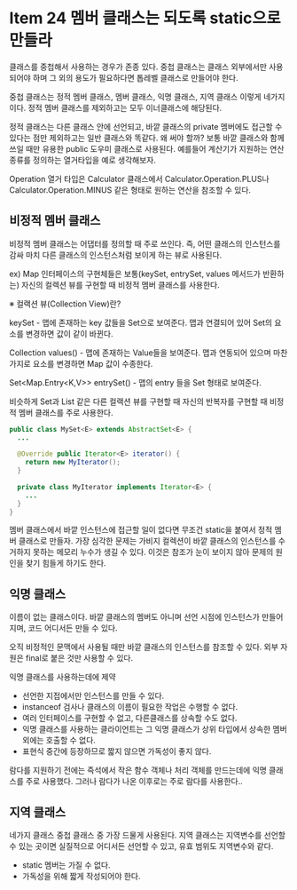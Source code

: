 # Item 24 멤버 클래스는 되도록 static으로 만들라

클래스를 중첩해서 사용하는 경우가 존종 있다. 중첩 클래스는 클래스 외부에서만 사용되어야 하며 그 외의 용도가 필요하다면 톱레벨 클래스로 만들어야 한다.

중첩 클래스는 정적 멤버 클래스, 멤버 클래스, 익명 클래스, 지역 클래스 이렇게 네가지이다. 정적 멤버 클래스를 제외하고는 모두 이너클래스에 해당된다. 

정적 클래스는 다른 클래스 안에 선언되고, 바깥 클래스의 private 멤버에도 접근할 수 있다는 점만 제외하고는 일반 클래스와 똑같다. 왜 써야 할까? 보통 바깥 클래스와 함께 쓰일 때만 유용한 public 도우미 클래스로 사용된다. 예를들어 계산기가 지원하는 연산 종류를 정의하는 열거타입을 예로 생각해보자.

Operation 열거 타입은 Calculator 클래스에서 Calculator.Operation.PLUS나 Calculator.Operation.MINUS 같은 형태로 원하는 연산을 참조할 수 있다. 

## 비정적 멤버 클래스

비정적 멤버 클래스는 어댑터를 정의할 때 주로 쓰인다. 즉, 어떤 클래스의 인스턴스를 감싸 마치 다른 클래스의 인스턴스처럼 보이게 하는 뷰로 사용된다. 

ex) Map 인터페이스의 구현체들은 보통(keySet, entrySet, values 메서드가 반환하는) 자신의 컬렉션 뷰를 구현할 때 비정적 멤버 클래스를 사용한다. 



※ 컬랙션 뷰(Collection View)란?

keySet - 맵에 존재하는 key 값들을 Set으로 보여준다. 맵과 연결되어 있어 Set의 요소를 변경하면 값이 같이 바뀐다.

Collection values() - 맵에 존재하는 Value들을 보여준다. 맵과 연동되어 있으며 마찬가지로 요소를 변경하면 Map 값이 수종한다.

Set<Map.Entry<K,V>> entrySet() - 맵의 entry 들을 Set 형태로 보여준다.



비슷하게 Set과 List 같은 다른 컬랙션 뷰를 구현할 때 자신의 반복자를 구현할 때 비정적 멤버 클래스를 주로 사용한다.

```java
public class MySet<E> extends AbstractSet<E> {
  ...
  
  @Override public Iterator<E> iterator() {
    return new MyIterator();
  }
  
  private class MyIterator implements Iterator<E> {
    ...
  }
}
```

멤버 클래스에서 바깥 인스턴스에 접근할 일이 없다면 무조건 static을 붙여서 정적 멤버 클래스로 만들자. 가장 심각한 문제는 가비지 컬렉션이 바깥 클래스의 인스턴스를 수거하지 못하는 메모리 누수가 생길 수 있다. 이것은 참조가 눈이 보이지 않아 문제의 원인을 찾기 힘들게 하기도 한다.



## 익명 클래스

이름이 없는 클래스이다. 바깥 클래스의 멤버도 아니며 선언 시점에 인스턴스가 만들어지며, 코드 어디서든 만들 수 있다.

오직 비정적인 문맥에서 사용될 때만 바깥 클래스의 인스턴스를 참조할 수 있다. 외부 자원은 final로 붙은 것만 사용할 수 있다.

익명 클래스를 사용하는데에 제약

- 선언한 지접에서만 인스턴스를 만들 수 있다.
- instanceof 검사나 클래스의 이름이 필요한 작업은 수행할 수 없다.
- 여러 인터페이스를 구현할 수 없고, 다른클래스를 상속할 수도 없다.
- 익명 클래스를 사용하는 클라이언트는 그 익명 클래스가 상위 타입에서 상속한 멤버외에는 호출할 수 없다.
- 표현식 중간에 등장하므로 짧지 않으면 가독성이 좋지 않다.

람다를 지원하기 전에는 즉석에서 작은 함수 객체나 처리 객체를 만드는데에 익명 클래스를 주로 사용했다. 그러나 람다가 나온 이후로는 주로 람다를 사용한다..



## 지역 클래스

네가지 클래스 중첩 클래스 중 가장 드물게 사용된다. 지역 클래스는 지역변수를 선언할 수 있는 곳이면 실질적으로 어디서든 선언할 수 있고, 유효 범위도 지역변수와 같다. 

- static 멤버는 가질 수 없다.
- 가독성을 위해 짧게 작성되어야 한다.